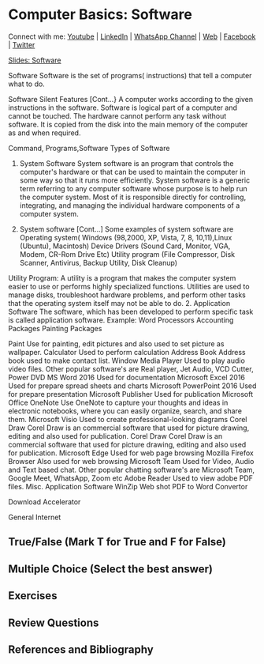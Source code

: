 # Computer Basics: Software

Connect with me: [Youtube](https://www.youtube.com/yasirbhutta) \| [LinkedIn](https://www.linkedin.com/in/yasirbhutta/) \| [WhatsApp Channel](https://whatsapp.com/channel/0029VaC3BC160eBZZSs3CW0c) \| [Web](https://yasirbhutta.github.io/) \| [Facebook](https://www.facebook.com/yasirbhutta786) \| [Twitter](https://twitter.com/yasirbhutta)


 [Slides: Software](https://docs.google.com/presentation/d/168Rt_k1ufYWGKpRvX1oRmu4173FPSfCfQ7PbZMGwAas/edit?usp=sharing)

Software
Software is the set of programs( instructions) that tell a computer what to do.


Software Silent Features [Cont…}
A computer works according to the given instructions in the software.
Software is logical part of a computer and cannot be touched.
The hardware cannot perform any task without software. 
It is copied from the disk into the main memory of the computer as and when required.

Command, Programs,Software
Types of Software
1. System Software
System software is an program that controls the computer's hardware or that can be used to maintain the computer in some way so that it runs more efficiently. 
System software is a generic term referring to any computer software whose purpose is to help run the computer system.
 Most of it is responsible directly for controlling, integrating, and managing the individual hardware components of a computer system. 

1. System software  [Cont…]
Some examples of system software are
Operating system( Windows (98,2000, XP, Vista, 7, 8, 10,11),Linux (Ubuntu), Macintosh)
Device Drivers (Sound Card, Monitor, VGA, Modem, CR-Rom Drive Etc)
Utility program (File Compressor, Disk Scanner, Antivirus, Backup Utility, Disk Cleanup)


Utility Program: A utility is a program that makes the computer system easier to use or performs highly specialized functions.
Utilities are used to manage disks, troubleshoot hardware problems, and perform other tasks that the operating system itself may not be able to do.
2. Application Software
The software, which has been developed to perform specific task is called application software. 
  Example:
Word Processors
Accounting Packages
Painting Packages

Paint
Use for painting, edit pictures and also used to set picture as wallpaper.
Calculator
Used to perform calculation
Address Book
Address book used to make contact list.
Window Media Player
Used to play audio video files. Other popular software's are Real player, Jet Audio, VCD Cutter, Power DVD
MS Word 2016 
Used for documentation
Microsoft Excel 2016
Used for prepare spread sheets and charts
Microsoft PowerPoint 2016
Used for prepare presentation
Microsoft Publisher
Used for publication
Microsoft Office OneNote
Use OneNote to capture your thoughts and ideas in electronic notebooks, where you can easily organize, search, and share them.
Microsoft Visio
Used to create professional-looking diagrams
Corel Draw
Corel Draw is an commercial software that used for picture drawing, editing and also used for publication.
Corel Draw
Corel Draw is an commercial software that used for picture drawing, editing and also used for publication.
Microsoft Edge 
Used for web page browsing 
Mozilla Firefox Browser
Also used for web browsing
Microsoft Team
Used for Video, Audio and Text based chat. Other popular chatting software's are Microsoft Team, Google Meet, WhatsApp, Zoom etc
Adobe Reader
Used to view adobe PDF files.
Misc. Application Software
WinZip
Web shot
PDF to Word Convertor



Download Accelerator
 

General
Internet

## True/False (Mark T for True and F for False)

## Multiple Choice (Select the best answer)

## Exercises

## Review Questions

## References and Bibliography
